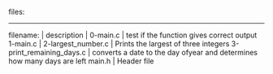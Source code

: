 files: 
_______________________________________________________________________
filename:                |             description                    |
0-main.c                 | test if the function gives correct output
1-main.c                 | 
2-largest_number.c       | Prints the largest of three integers
3-print_remaining_days.c | converts a date to the day ofyear and determines how many days are left
main.h                   | Header file
